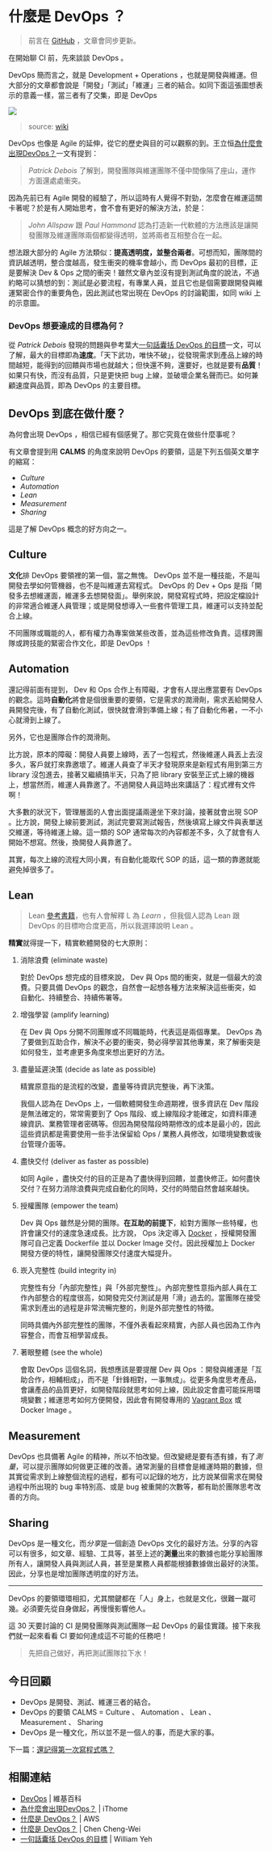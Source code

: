 # 什麼是 DevOps ？

> 前言在 [GitHub](https://github.com/MilesChou/book-intro-of-ci) ，文章會同步更新。

在開始聊 CI 前，先來談談 DevOps 。

DevOps 簡而言之，就是 Development + Operations ，也就是開發與維運。但大部分的文章都會說是「開發」「測試」「維運」三者的結合。如同下面這張圖想表示的意義一樣，當三者有了交集，即是 DevOps

![](https://upload.wikimedia.org/wikipedia/commons/thumb/b/b5/Devops.svg/512px-Devops.svg.png)

> source: [wiki][Wiki DevOps]

DevOps 也像是 Agile 的延伸，從它的歷史與目的可以觀察的到。王立恒[為什麼會出現DevOps？][iThome DevOPs]一文有提到：

> *Patrick Debois* 了解到，開發團隊與維運團隊不僅中間像隔了座山，運作方面還處處衝突。

因為先前已有 Agile 開發的經驗了，所以這時有人覺得不對勁，怎麼會在維運這關卡著呢？於是有人開始思考，會不會有更好的解決方法，於是：

> *John Allspaw* 跟 *Paul Hammond* 認為打造新一代軟體的方法應該是讓開發團隊及維運團隊兩個都變得透明，並將兩者互相整合在一起。

想法跟大部分的 Agile 方法類似：**提高透明度，並整合兩者**。可想而知，團隊間的資訊越透明，整合度越高，發生衝突的機率會越小，而 DevOps 最初的目標，正是要解決 Dev & Ops 之間的衝突！雖然文章內並沒有提到測試角度的說法，不過約略可以猜想的到：測試是必要流程，有專業人員，並且它也是個需要跟開發與維運緊密合作的重要角色，因此測試也常出現在 DevOps 的討論範圍，如同 wiki 上的示意圖。

### DevOps 想要達成的目標為何？

從 *Patrick Debois* 發現的問題與參考葉大[一句話囊括 DevOps 的目標][]一文，可以了解，最大的目標即為**速度**。「天下武功，唯快不破」，從發現需求到產品上線的時間越短，能得到的回饋與市場也就越大；但快還不夠，還要好，也就是要有**品質**！如果只有快，而沒有品質，只是更快把 bug 上線，並破壞企業名聲而已。如何兼顧速度與品質，即為 DevOps 的主要目標。

## DevOps 到底在做什麼？

為何會出現 DevOps ，相信已經有個感覺了。那它究竟在做些什麼事呢？

有文章會提到用 **CALMS** 的角度來說明 DevOps 的要領，這是下列五個英文單字的縮寫：

* *Culture*
* *Automation*
* *Lean*
* *Measurement*
* *Sharing*

這是了解 DevOps 概念的好方向之一。

## Culture

**文化**排 DevOps 要領裡的第一個，當之無愧。 DevOps 並不是一種技能，不是叫開發去學如何管機器，也不是叫維運去寫程式。 DevOps 的 Dev + Ops 是指「開發多去想維運面，維運多去想開發面」。舉例來說，開發寫程式時，把設定檔設計的非常適合維運人員管理；或是開發想導入一些套件管理工具，維運可以支持並配合上線。

不同團隊或職能的人，都有權力為專案做某些改善，並為這些修改負責。這樣跨團隊或跨技能的緊密合作文化，即是 DevOps ！

## Automation

還記得前面有提到， Dev 和 Ops 合作上有障礙，才會有人提出應當要有 DevOps 的觀念。這時**自動化**將會是個很重要的要領，它是需求的潤滑劑，需求丟給開發人員開發完後，有了自動化測試，很快就會滑到準備上線；有了自動化佈暑，一不小心就滑到上線了。

另外，它也是團隊合作的潤滑劑。

比方說，原本的障礙：開發人員要上線時，丟了一包程式，然後維運人員丟上去沒多久，客戶就打來靠邀壞了。維運人員查了半天才發現原來是新程式有用到第三方 library 沒包進去，接著又繼續搞半天，只為了把 library 安裝至正式上線的機器上，想當然而，維運人員靠邀了。不過開發人員這時出來講話了：程式裡有文件啊！

大多數的狀況下，管理層面的人會出面提議兩邊坐下來討論，接著就會出現 SOP 。比方說，開發上線前要測試，測試完要寫測試報告，然後填寫上線文件與表單送交維運，等待維運上線。這一類的 SOP 通常每次的內容都差不多，久了就會有人開始不想寫。然後，換開發人員靠邀了。

其實，每次上線的流程大同小異，有自動化能取代 SOP 的話，這一類的靠邀就能避免掉很多了。

## Lean

> Lean [參考書籍](http://www.books.com.tw/products/0010669225)，也有人會解釋 L 為 *Learn* ，但我個人認為 Lean 跟 DevOps 的目標吻合度更高，所以我選擇說明 Lean 。

**精實**就得提一下，精實軟體開發的七大原則：

1.  消除浪費 (eliminate waste)

    對於 DevOps 想完成的目標來說， Dev 與 Ops 間的衝突，就是一個最大的浪費。只要具備 DevOps 的觀念，自然會一起想各種方法來解決這些衝突，如自動化、持續整合、持續佈署等。

2.  增強學習 (amplify learning)

    在 Dev 與 Ops 分開不同團隊或不同職能時，代表這是兩個專業。 DevOps 為了要做到互助合作，解決不必要的衝突，勢必得學習其他專業，來了解衝突是如何發生，並考慮更多角度來想出更好的方法。

3.  盡量延遲決策 (decide as late as possible)

    精實原意指的是流程的改變，盡量等待資訊完整後，再下決策。
    
    我個人認為在 DevOps 上，一個軟體開發生命週期裡，很多資訊在 Dev 階段是無法確定的，常常需要到了 Ops 階段、或上線階段才能確定，如資料庫連線資訊、業務管理者密碼等。但因為開發階段時期修改的成本是最小的，因此這些資訊都是需要使用一些手法保留給 Ops / 業務人員修改，如環境變數或後台管理介面等。

4.  盡快交付 (deliver as faster as possible)

    如同 Agile ，盡快交付的目的正是為了盡快得到回饋，並盡快修正。如何盡快交付？在努力消除浪費與完成自動化的同時，交付的時間自然會越來越快。

5.  授權團隊 (empower the team)

    Dev 與 Ops 雖然是分開的團隊。**在互助的前提下**，給對方團隊一些特權，也許會讓交付的速度急速成長。比方說， Ops 決定導入 [Docker][] ，授權開發團隊可自己定義 Dockerfile 並以 Docker Image 交付。因此授權加上 Docker 開發方便的特性，讓開發團隊交付速度大幅提升。

6.  崁入完整性 (build integrity in)

    完整性有分「內部完整性」與「外部完整性」。內部完整性意指內部人員在工作內部整合的程度很高，如開發完交付測試是用「滑」過去的。當團隊在接受需求到產出的過程是非常流暢完整的，則是外部完整性的特徵。
    
    同時具備內外部完整性的團隊，不僅外表看起來精實，內部人員也因為工作內容整合，而會互相學習成長。

7.  著眼整體 (see the whole)

    會取 DevOps 這個名詞，我想應該是要提醒 Dev 與 Ops ：開發與維運是「互助合作，相輔相成」，而不是「針鋒相對，一事無成」。從更多角度思考產品，會讓產品的品質更好，如開發階段就思考如何上線，因此設定會盡可能採用環境變數；維運思考如何方便開發，因此會有開發專用的 [Vagrant Box][] 或 Docker Image 。

## Measurement

DevOps 也具備著 Agile 的精神，所以不怕改變。但改變總是要有憑有據，有了*測量*，可以提示團隊如何做更正確的改善。通常測量的目標會是維運時期的數據，但其實從需求到上線整個流程的過程，都有可以記錄的地方，比方說某個需求在開發過程中所出現的 bug 率特別高、或是 bug 被重開的次數等，都有助於團隊思考改善的方向。

## Sharing

DevOps 是一種文化，而*分享*是一個創造 DevOps 文化的最好方法。分享的內容可以有很多，如文章、經驗、工具等，甚至上述的**測量**出來的數據也能分享給團隊所有人，讓開發人員與測試人員，甚至是業務人員都能根據數據做出最好的決策。因此，分享也是增加團隊透明度的好方法。

---

DevOps 的要領環環相扣，尤其關鍵都在「人」身上，也就是文化，很難一蹴可幾。必須要先從自身做起，再慢慢影響他人。

這 30 天要討論的 CI 是開發團隊與測試團隊一起 DevOps 的最佳實踐。接下來我們就一起來看看 CI 要如何達成這不可能的任務吧！

> 先把自己做好，再把測試團隊拉下水！

## 今日回顧

* DevOps 是開發、測試、維運三者的結合。
* DevOps 的要領 CALMS = Culture 、 Automation 、 Lean 、 Measurement 、 Sharing
* DevOps 是一種文化，所以並不是一個人的事，而是大家的事。

下一篇：[還記得第一次寫程式嗎？][Day 2]

## 相關連結

* [DevOps][Wiki DevOps] | 維基百科
* [為什麼會出現DevOps？][iThome DevOPs] | iThome
* [什麼是 DevOps？](https://aws.amazon.com/tw/devops/what-is-devops/) | AWS
* [什麼是 DevOps？](http://blog.chengweichen.com/2015/08/devops-taiwan-meetup-devops-ithome.html) | Chen Cheng-Wei
* [一句話囊括 DevOps 的目標][] | William Yeh

[Wiki DevOps]: https://zh.wikipedia.org/zh-tw/DevOps
[iThome DevOPs]: http://www.ithome.com.tw/news/96861
[Docker]: https://www.docker.com/
[Vagrant Box]: https://www.vagrantup.com/docs/boxes.html
[一句話囊括 DevOps 的目標]: http://school.soft-arch.net/blog/79569/devops-goals-in-a-nutshell

[Day 2]: day02.md
